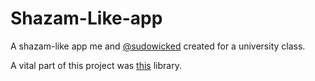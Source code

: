 # Shazam-Like-app
A shazam-like app me and [@sudowicked](https://github.com/sudowicked) created for a university class.

A vital part of this project was [this](https://www.mathworks.com/matlabcentral/fileexchange/23332-robust-landmark-based-audio-fingerprinting) library.
